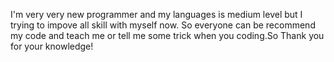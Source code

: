 I'm very very new programmer and my languages is medium level but I trying to impove all skill with myself now.
So everyone can be recommend my code and teach me or tell me some trick when you coding.So Thank you for your knowledge! 


